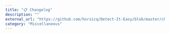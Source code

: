 ```yaml
---
title: "📋 Changelog"
description: ""
external_url: "https://github.com/horsicq/Detect-It-Easy/blob/master/changelog.txt"
category: "Miscellaneous"
---
```

